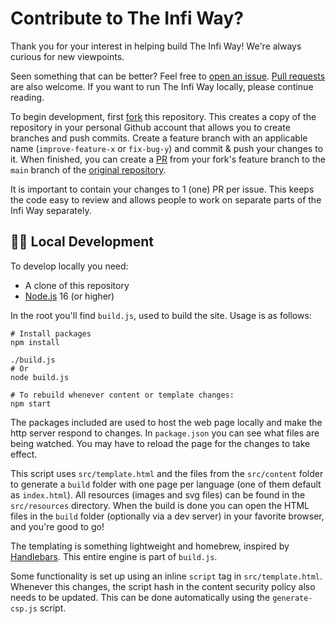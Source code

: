 # Contribute to The Infi Way?

Thank you for your interest in helping build The Infi Way!
We're always curious for new viewpoints.

Seen something that can be better?
Feel free to [open an issue](https://github.com/infi-nl/the-infi-way/issues/new).
[Pull requests](https://github.com/infi-nl/the-infi-way/pulls) are also welcome.
If you want to run The Infi Way locally, please continue reading.

To begin development, first [fork](https://docs.github.com/en/get-started/quickstart/fork-a-repo) this repository. This creates a copy of the repository in your personal Github account that allows you to create branches and push commits. Create a feature branch with an applicable name (`improve-feature-x` or `fix-bug-y`) and commit & push your changes to it. When finished, you can create a [PR](https://docs.github.com/en/pull-requests/collaborating-with-pull-requests/proposing-changes-to-your-work-with-pull-requests/about-pull-requests) from your fork's feature branch to the `main` branch of the [original repository](https://github.com/infi-nl/the-infi-way).

It is important to contain your changes to 1 (one) PR per issue. This keeps the code easy to review and allows people to work on separate parts of the Infi Way separately.

## 🧑‍💻 Local Development

To develop locally you need:

- A clone of this repository
- [Node.js](https://nodejs.org) 16 (or higher)

In the root you'll find `build.js`, used to build the site.
Usage is as follows:

```shell
# Install packages
npm install

./build.js
# Or
node build.js

# To rebuild whenever content or template changes:
npm start
```
The packages included are used to host the web page locally and make the http server respond to changes. In `package.json` you can see what files are being watched. You may have to reload the page for the changes to take effect.

This script uses `src/template.html` and the files from the `src/content` folder to generate a `build` folder with one page per language (one of them default as `index.html`).
All resources (images and svg files) can be found in the `src/resources` directory.
When the build is done you can open the HTML files in the `build` folder (optionally via a dev server) in your favorite browser, and you're good to go!

The templating is something lightweight and homebrew, inspired by [Handlebars](https://handlebarsjs.com).
This entire engine is part of `build.js`.

Some functionality is set up using an inline `script` tag in `src/template.html`.
Whenever this changes, the script hash in the content security policy also needs to be updated.
This can be done automatically using the `generate-csp.js` script.
